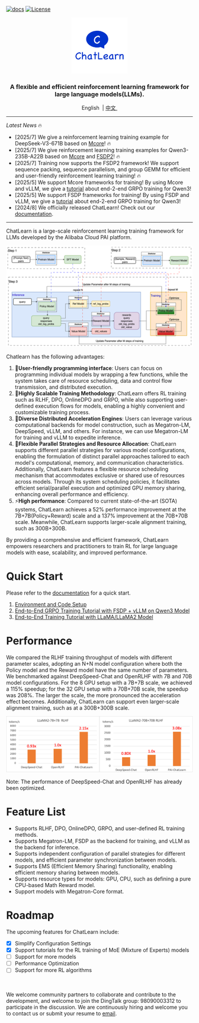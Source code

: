 
[![docs](https://img.shields.io/badge/docs-latest-brightgreen.svg)](https://chatlearn.readthedocs.io/en/latest/)
[![License](https://img.shields.io/badge/License-Apache%202.0-blue.svg)](https://github.com/alibaba/ChatLearn/blob/main/LICENSE)

<p align="center">
  <picture>
    <img alt="ChatLearn" src="docs/images/logo.jpg" width=30%>
  </picture>
</p>

<h3 align="center">
A flexible and efficient reinforcement learning framework for large language models(LLMs).  
</h3>

<p align="center">
        &nbspEnglish&nbsp |  <a href="README_CN.md"> 中文 </a>&nbsp
</p>


---

*Latest News* 🔥
- [2025/7] We give a reinforcement learning training example for DeepSeek-V3-671B based on [Mcore](scripts/train_mcore_vllm_deepseek_v3_671b_grpo.sh)! 🔥
- [2025/7] We give reinforcement learning training examples for Qwen3-235B-A22B based on [Mcore](scripts/train_mcore_vllm_qwen3_235b_grpo.sh) and [FSDP2](scripts/train_fsdp_vllm_qwen3_235b_a22b_grpo.sh)! 🔥
- [2025/7] Training now supports the FSDP2 framework! We support sequence packing, sequence parallelism, and group GEMM for efficient and user-friendly reinforcement learning training! 🔥
- [2025/5] We support Mcore frameworks for training! By using Mcore and vLLM, we give a [tutorial](docs/en/tutorial/tutorial_grpo_mcore.md) about end-2-end GRPO training for Qwen3!
- [2025/5] We support FSDP frameworks for training! By using FSDP and vLLM, we give a [tutorial](docs/en/tutorial/tutorial_grpo_fsdp.md) about end-2-end GRPO training for Qwen3!
- [2024/8] We officially released ChatLearn! Check out our [documentation](docs/en/chatlearn.md).

---

ChatLearn is a large-scale reinforcement learning training framework for LLMs developed by the Alibaba Cloud PAI platform.

![RLHF Flow](docs/images/rlhf.png)

Chatlearn has the following advantages:
1. 🚀**User-friendly programming interface**: Users can focus on programming individual models by wrapping a few functions, while the system takes care of resource scheduling, data and control flow transmission, and distributed execution.
2. 🔧**Highly Scalable Training Methodology**: ChatLearn offers RL training such as RLHF, DPO, OnlineDPO and GRPO, while also supporting user-defined execution flows for models, enabling a highly convenient and customizable training process.
3. 🔄**Diverse Distributed Acceleration Engines**: Users can leverage various computational backends for model construction, such as Megatron-LM, DeepSpeed, vLLM, and others. For instance, we can use Megatron-LM for training and vLLM to expedite inference.
4. 🎯**Flexible Parallel Strategies and Resource Allocation**: ChatLearn supports different parallel strategies for various model configurations, enabling the formulation of distinct parallel approaches tailored to each model's computational, memory, and communication characteristics. Additionally, ChatLearn features a flexible resource scheduling mechanism that accommodates exclusive or shared use of resources across models. Through its system scheduling policies, it facilitates efficient serial/parallel execution and optimized GPU memory sharing, enhancing overall performance and efficiency.
5. ⚡**High performance**: Compared to current state-of-the-art (SOTA) systems, ChatLearn achieves a 52% performance improvement at the 7B+7B(Policy+Reward) scale and a 137% improvement at the 70B+70B scale. Meanwhile, ChatLearn supports larger-scale alignment training, such as 300B+300B.

By providing a comprehensive and efficient framework, ChatLearn empowers researchers and practitioners to train RL for large language models with ease, scalability, and improved performance.

# Quick Start

Please refer to the [documentation](https://chatlearn.readthedocs.io/en/latest/) for a quick start.

1. [Environment and Code Setup](docs/en/installation.md)
2. [End-to-End GRPO Training Tutorial with FSDP + vLLM on Qwen3 Model](docs/en/tutorial/tutorial_grpo_fsdp.md)
3. [End-to-End Training Tutorial with LLaMA/LLaMA2 Model](docs/en/tutorial/tutorial_llama2.md)


# Performance

We compared the RLHF training throughput of models with different parameter scales, adopting an N+N model configuration where both the Policy model and the Reward model have the same number of parameters. We benchmarked against DeepSpeed-Chat and OpenRLHF with 7B and 70B model configurations. For the 8 GPU setup with a 7B+7B scale, we achieved a 115% speedup; for the 32 GPU setup with a 70B+70B scale, the speedup was 208%. The larger the scale, the more pronounced the acceleration effect becomes. Additionally, ChatLearn can support even larger-scale alignment training, such as at a 300B+300B scale.

![Compare Performance](docs/images/perf.png)

Note: The performance of DeepSpeed-Chat and OpenRLHF has already been optimized.

# Feature List

- Supports RLHF, DPO, OnlineDPO, GRPO, and user-defined RL training methods.
- Supports Megatron-LM, FSDP as the backend for training, and vLLM as the backend for inference.
- Supports independent configuration of parallel strategies for different models, and efficient parameter synchronization between models.
- Supports EMS (Efficient Memory Sharing) functionality, enabling efficient memory sharing between models.
- Supports resource types for models: GPU, CPU, such as defining a pure CPU-based Math Reward model.
- Support models with Megatron-Core format.

# Roadmap

The upcoming features for ChatLearn include:
- [x] Simplify Configuration Settings
- [x] Support tutorials for the RL training of MoE (Mixture of Experts) models
- [ ] Support for more models
- [ ] Performance Optimization
- [ ] Support for more RL algorithms

<br><br>
We welcome community partners to collaborate and contribute to the development, and welcome to join the DingTalk group: 98090003312 to participate in the discussion.
We are continuously hiring and welcome you to contact us or submit your resume to [email](mailto:wanglin.zj@alibaba-inc.com).

